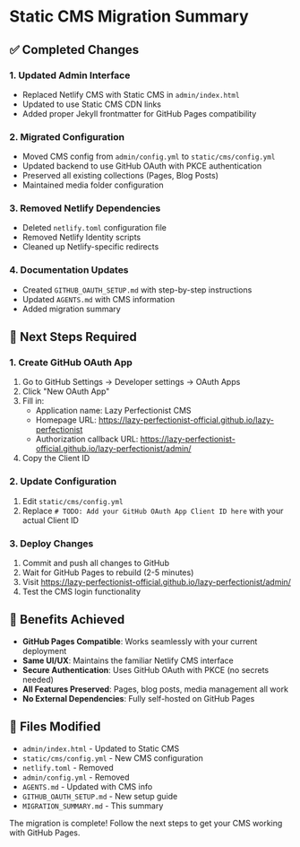 # Static CMS Migration Summary

## ✅ Completed Changes

### 1. Updated Admin Interface
- Replaced Netlify CMS with Static CMS in `admin/index.html`
- Updated to use Static CMS CDN links
- Added proper Jekyll frontmatter for GitHub Pages compatibility

### 2. Migrated Configuration
- Moved CMS config from `admin/config.yml` to `static/cms/config.yml`
- Updated backend to use GitHub OAuth with PKCE authentication
- Preserved all existing collections (Pages, Blog Posts)
- Maintained media folder configuration

### 3. Removed Netlify Dependencies
- Deleted `netlify.toml` configuration file
- Removed Netlify Identity scripts
- Cleaned up Netlify-specific redirects

### 4. Documentation Updates
- Created `GITHUB_OAUTH_SETUP.md` with step-by-step instructions
- Updated `AGENTS.md` with CMS information
- Added migration summary

## 🔄 Next Steps Required

### 1. Create GitHub OAuth App
1. Go to GitHub Settings → Developer settings → OAuth Apps
2. Click "New OAuth App"
3. Fill in:
   - Application name: Lazy Perfectionist CMS
   - Homepage URL: https://lazy-perfectionist-official.github.io/lazy-perfectionist
   - Authorization callback URL: https://lazy-perfectionist-official.github.io/lazy-perfectionist/admin/
4. Copy the Client ID

### 2. Update Configuration
1. Edit `static/cms/config.yml`
2. Replace `# TODO: Add your GitHub OAuth App Client ID here` with your actual Client ID

### 3. Deploy Changes
1. Commit and push all changes to GitHub
2. Wait for GitHub Pages to rebuild (2-5 minutes)
3. Visit https://lazy-perfectionist-official.github.io/lazy-perfectionist/admin/
4. Test the CMS login functionality

## 🎯 Benefits Achieved

- **GitHub Pages Compatible**: Works seamlessly with your current deployment
- **Same UI/UX**: Maintains the familiar Netlify CMS interface
- **Secure Authentication**: Uses GitHub OAuth with PKCE (no secrets needed)
- **All Features Preserved**: Pages, blog posts, media management all work
- **No External Dependencies**: Fully self-hosted on GitHub Pages

## 📁 Files Modified

- `admin/index.html` - Updated to Static CMS
- `static/cms/config.yml` - New CMS configuration
- `netlify.toml` - Removed
- `admin/config.yml` - Removed
- `AGENTS.md` - Updated with CMS info
- `GITHUB_OAUTH_SETUP.md` - New setup guide
- `MIGRATION_SUMMARY.md` - This summary

The migration is complete! Follow the next steps to get your CMS working with GitHub Pages.